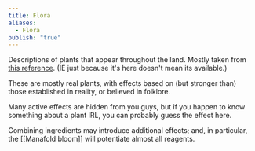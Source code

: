 ```yaml
---
title: Flora
aliases:
  - Flora
publish: "true"
---
```

Descriptions of plants that appear throughout the land. Mostly taken from [this reference](https://www.youtube.com/watch?v=ka_dPgJGzPw&t=547s). (IE just because it's here doesn't mean its available.)

These are mostly real plants, with effects based on (but stronger than) those established in reality, or believed in folklore. 

Many active effects are hidden from you guys, but if you happen to know something about a plant IRL, you can probably guess the effect here. 

Combining ingredients may introduce additional effects; and, in particular, the [[Manafold bloom]] will potentiate almost all reagents.
